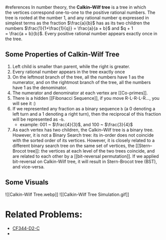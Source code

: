 #references 
In number theory, the **Calkin–Wilf tree** is a tree in which the vertices correspond one-to-one to the positive rational numbers. 
The tree is rooted at the number 1, and any rational number q expressed in simplest terms as the fraction ⁠$\frac{a}{b}$⁠ has as its two children the numbers ⁠$\frac{1}{1+\frac{1}{q}}⁠ = ⁠\frac{a}{a + b}⁠$ and $q + 1 = ⁠\frac{a + b}{b}$⁠. Every positive rational number appears exactly once in the tree.

## Some Properties of Calkin-Wilf Tree
1. Left child is smaller than parent, while the right is greater.
2. Every rational number appears in the tree exactly once
3. On the leftmost branch of the tree, all the numbers have 1 as the numerator, and on the rightmost branch of the tree, all the numbers have 1 as the denominator.
4. The numerator and denominator at each vertex are [[Co-primes]].
5. There is a hidden [[Fibonacci Sequence]], if you move R-L-R-L-R..., you will see it :)
6. If we represented any fraction as a binary sequence `b` (a 0 denoting a left turn and a 1 denoting a right turn), then the reciprocal of this fraction will be represented as `~b`.
	- example: 001 ~ $\frac{4}{3}$, and 100 ~ $\frac{3}{4}$
7. As each vertex has two children, the Calkin–Wilf tree is a binary tree. However, it is not a Binary Search tree: its in-order does not coincide with the sorted order of its vertices. However, it is closely related to a different binary search tree on the same set of vertices, the [[Stern–Brocot tree]]: the vertices at each level of the two trees coincide, and are related to each other by a [[bit-reversal permutation]]. If we applied bit-reversal on Calkin-Wilf tree, it will result in Stern-Brocot tree (BST), and vice-versa.


## Some Visuals

![[Calkin-Wilf Tree.webp]]
![[Calkin-Wilf Tree Simulation.gif]]

# Related Problems:
- [CF344-D2-C](https://codeforces.com/contest/344/problem/C)
- 